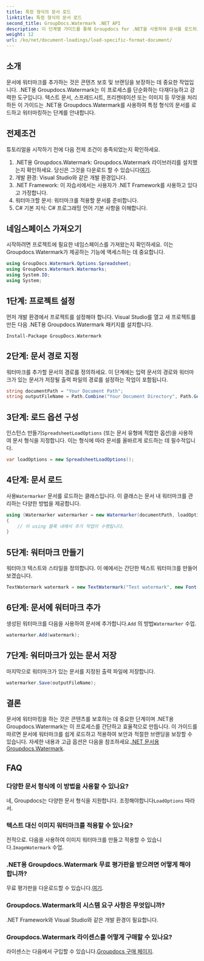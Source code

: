 ```yaml
---
title: 특정 형식의 문서 로드
linktitle: 특정 형식의 문서 로드
second_title: GroupDocs.Watermark .NET API
description: 이 단계별 가이드를 통해 Groupdocs for .NET을 사용하여 문서를 로드하고 워터마크하는 방법을 알아보세요. 손쉽게 콘텐츠를 보호하고 브랜드를 지정하세요.
weight: 12
url: /ko/net/document-loadings/load-specific-format-document/
---
```

## 소개
문서에 워터마크를 추가하는 것은 콘텐츠 보호 및 브랜딩을 보장하는 데 중요한 작업입니다. .NET용 Groupdocs.Watermark는 이 프로세스를 단순화하는 다재다능하고 강력한 도구입니다. 텍스트 문서, 스프레드시트, 프리젠테이션 또는 이미지 등 무엇을 처리하든 이 가이드는 .NET용 Groupdocs.Watermark를 사용하여 특정 형식의 문서를 로드하고 워터마킹하는 단계를 안내합니다.
## 전제조건
튜토리얼을 시작하기 전에 다음 전제 조건이 충족되었는지 확인하세요.
1.  .NET용 Groupdocs.Watermark: Groupdocs.Watermark 라이브러리를 설치했는지 확인하세요. 당신은 그것을 다운로드 할 수 있습니다[여기](https://releases.groupdocs.com/Watermark/net/).
2. 개발 환경: Visual Studio와 같은 개발 환경입니다.
3. .NET Framework: 이 자습서에서는 사용자가 .NET Framework를 사용하고 있다고 가정합니다.
4. 워터마크할 문서: 워터마크를 적용할 문서를 준비합니다.
5. C# 기본 지식: C# 프로그래밍 언어 기본 사항을 이해합니다.

## 네임스페이스 가져오기
시작하려면 프로젝트에 필요한 네임스페이스를 가져왔는지 확인하세요. 이는 Groupdocs.Watermark가 제공하는 기능에 액세스하는 데 중요합니다.
```csharp
using GroupDocs.Watermark.Options.Spreadsheet;
using GroupDocs.Watermark.Watermarks;
using System.IO;
using System;
```

## 1단계: 프로젝트 설정
먼저 개발 환경에서 프로젝트를 설정해야 합니다. Visual Studio를 열고 새 프로젝트를 만든 다음 .NET용 Groupdocs.Watermark 패키지를 설치합니다.
```shell
Install-Package GroupDocs.Watermark
```
## 2단계: 문서 경로 지정
워터마크를 추가할 문서의 경로를 정의하세요. 이 단계에는 입력 문서의 경로와 워터마크가 있는 문서가 저장될 출력 파일의 경로를 설정하는 작업이 포함됩니다.
```csharp
string documentPath = "Your Document Path";
string outputFileName = Path.Combine("Your Document Directory", Path.GetFileName(documentPath));
```
## 3단계: 로드 옵션 구성
 인스턴스 만들기`SpreadsheetLoadOptions` (또는 문서 유형에 적합한 옵션)을 사용하여 문서 형식을 지정합니다. 이는 형식에 따라 문서를 올바르게 로드하는 데 필수적입니다.
```csharp
var loadOptions = new SpreadsheetLoadOptions();
```
## 4단계: 문서 로드
 사용`Watermarker` 문서를 로드하는 클래스입니다. 이 클래스는 문서 내 워터마크를 관리하는 다양한 방법을 제공합니다.
```csharp
using (Watermarker watermarker = new Watermarker(documentPath, loadOptions))
{
    // 이 using 블록 내에서 추가 작업이 수행됩니다.
}
```
## 5단계: 워터마크 만들기
워터마크 텍스트와 스타일을 정의합니다. 이 예에서는 간단한 텍스트 워터마크를 만들어 보겠습니다.
```csharp
TextWatermark watermark = new TextWatermark("Test watermark", new Font("Arial", 12));
```
## 6단계: 문서에 워터마크 추가
생성된 워터마크를 다음을 사용하여 문서에 추가합니다.`Add` 의 방법`Watermarker` 수업.
```csharp
watermarker.Add(watermark);
```
## 7단계: 워터마크가 있는 문서 저장
마지막으로 워터마크가 있는 문서를 지정된 출력 파일에 저장합니다.
```csharp
watermarker.Save(outputFileName);
```

## 결론
문서에 워터마킹을 하는 것은 콘텐츠를 보호하는 데 중요한 단계이며 .NET용 Groupdocs.Watermark는 이 프로세스를 간단하고 효율적으로 만듭니다. 이 가이드를 따르면 문서에 워터마크를 쉽게 로드하고 적용하여 보안과 적절한 브랜딩을 보장할 수 있습니다. 자세한 내용과 고급 옵션은 다음을 참조하세요.[.NET 문서용 Groupdocs.Watermark](https://tutorials.groupdocs.com/Watermark/net/).
## FAQ
### 다양한 문서 형식에 이 방법을 사용할 수 있나요?
 네, Groupdocs는 다양한 문서 형식을 지원합니다. 조정해야합니다`LoadOptions` 따라서.
### 텍스트 대신 이미지 워터마크를 적용할 수 있나요?
 전적으로. 다음을 사용하여 이미지 워터마크를 만들고 적용할 수 있습니다.`ImageWatermark` 수업.
### .NET용 Groupdocs.Watermark 무료 평가판을 받으려면 어떻게 해야 합니까?
 무료 평가판을 다운로드할 수 있습니다.[여기](https://releases.groupdocs.com/).
### Groupdocs.Watermark의 시스템 요구 사항은 무엇입니까?
.NET Framework와 Visual Studio와 같은 개발 환경이 필요합니다.
### Groupdocs.Watermark 라이센스를 어떻게 구매할 수 있나요?
라이센스는 다음에서 구입할 수 있습니다.[Groupdocs 구매 페이지](https://purchase.groupdocs.com/buy).